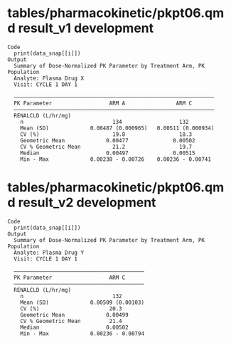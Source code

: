 # tables/pharmacokinetic/pkpt06.qmd result_v1 development

    Code
      print(data_snap[[i]])
    Output
      Summary of Dose-Normalized PK Parameter by Treatment Arm, PK Population
      Analyte: Plasma Drug X 
      Visit: CYCLE 1 DAY 1
      
      ———————————————————————————————————————————————————————————————
      PK Parameter                  ARM A                ARM C       
      ———————————————————————————————————————————————————————————————
      RENALCLD (L/hr/mg)                                             
        n                            134                  132        
        Mean (SD)             0.00487 (0.000965)   0.00511 (0.000934)
        CV (%)                       19.8                 18.3       
        Geometric Mean             0.00477              0.00502      
        CV % Geometric Mean          21.2                 19.7       
        Median                     0.00497              0.00515      
        Min - Max             0.00238 - 0.00726    0.00236 - 0.00741 

# tables/pharmacokinetic/pkpt06.qmd result_v2 development

    Code
      print(data_snap[[i]])
    Output
      Summary of Dose-Normalized PK Parameter by Treatment Arm, PK Population
      Analyte: Plasma Drug Y 
      Visit: CYCLE 1 DAY 1
      
      —————————————————————————————————————————
      PK Parameter                  ARM C      
      —————————————————————————————————————————
      RENALCLD (L/hr/mg)                       
        n                            132       
        Mean (SD)             0.00509 (0.00103)
        CV (%)                      20.3       
        Geometric Mean             0.00499     
        CV % Geometric Mean         21.4       
        Median                     0.00502     
        Min - Max             0.00236 - 0.00794

